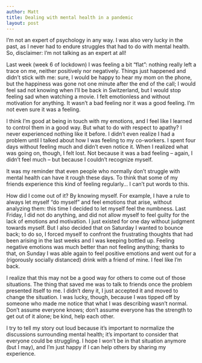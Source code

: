 ```yaml
---
author: Matt
title: Dealing with mental health in a pandemic
layout: post
---
```


I’m not an expert of psychology in any way. I was also very lucky in the past, as I never had to endure struggles that had to do with mental health. So, disclaimer: I’m not talking as an expert at all!

Last week (week 6 of lockdown) I was feeling a bit “flat”: nothing really left a trace on me, neither positively nor negatively. Things just happened and didn’t stick with me: sure, I would be happy to hear my mom on the phone, but the happiness was gone not one minute after the end of the call; I would feel sad not knowing when I’ll be back in Switzerland, but I would stop feeling sad when watching a movie. I felt emotionless and without motivation for anything. It wasn’t a bad feeling nor it was a good feeling. I’m not even sure it was a feeling.

I think I’m good at being in touch with my emotions, and I feel like I learned to control them in a good way. But what to do with respect to apathy? I never experienced nothing like it before. I didn’t even realize I had a problem until I talked about how I was feeling to my co-workers. I spent four days without feeling much and didn’t even notice it. When I realized what was going on, though, I felt lost. Not because it was a bad feeling – again, I didn’t feel much – but because I couldn’t recognize myself.

It was my reminder that even people who normally don’t struggle with mental health can have it rough these days. To think that some of my friends experience this kind of feeling regularly… I can’t put words to this.

How did I come out of it? By knowing myself. For example, I have a rule to always let myself “do myself” and feel emotions that arise, without analyzing them: this time I decided to let myself feel the numbness. Last Friday, I did not do anything, and did not allow myself to feel guilty for the lack of emotions and motivation. I just existed for one day without judgment towards myself. But I also decided that on Saturday I wanted to bounce back; to do so, I forced myself to confront the frustrating thoughts that had been arising in the last weeks and I was keeping bottled up. Feeling negative emotions was much better than not feeling anything; thanks to that, on Sunday I was able again to feel positive emotions and went out for a (rigorously socially distanced) drink with a friend of mine. I feel like I’m back.

I realize that this may not be a good way for others to come out of those situations. The thing that saved me was to talk to friends once the problem presented itself to me. I didn’t deny it, I just accepted it and moved to change the situation. I was lucky, though, because I was tipped off by someone who made me notice that what I was describing wasn’t normal. Don’t assume everyone knows; don’t assume everyone has the strength to get out of it alone; be kind, help each other.

I try to tell my story out loud because it’s important to normalize the discussions surrounding mental health; it’s important to consider that everyone could be struggling. I hope I won’t be in that situation anymore (but I may), and I’m just happy if I can help others by sharing my experience.

